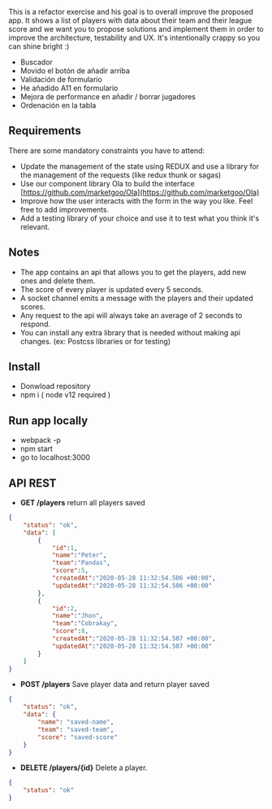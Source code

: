 This is a refactor exercise and his goal is to overall improve the proposed app. It shows a list of players with data about their team and their league score and we want you to propose solutions and implement them in order to improve the architecture, testability and UX. It's intentionally crappy so you can shine bright :) 


- Buscador
- Movido el botón de añadir arriba
- Validación de formulario
- He añadido A11 en formulario
- Mejora de performance en añadir / borrar jugadores
- Ordenación en la tabla

## Requirements

There are some mandatory constraints you have to attend: 

- Update the management of the state using REDUX and use a library for the management of the requests (like redux thunk or sagas)
- Use our component library Ola to build the interface [https://github.com/marketgoo/Ola](https://github.com/marketgoo/Ola)
- Improve how the user interacts with the form in the way you like. Feel free to add improvements.
- Add a testing library of your choice and use it to test what you think it's relevant.

## Notes

- The app contains an api that allows you to get the players, add new ones and delete them.
- The score of every player is updated every 5 seconds.
- A socket channel emits a message with the players and their updated scores.
- Any request to the api will always take an average of 2 seconds to respond.
- You can install any extra library that is needed without making api changes. (ex: Postcss libraries or for testing)

## Install

- Donwload repository
- npm i ( node v12 required )

## Run app locally

- webpack -p
- npm start
- go to localhost:3000

## API REST

- **GET /players** return all players saved

```json
{
    "status": "ok",
    "data": [
        {
            "id":1,
            "name":"Peter",
            "team":"Pandas",
            "score":5,
            "createdAt":"2020-05-28 11:32:54.506 +00:00",
            "updatedAt":"2020-05-28 11:32:54.506 +00:00"
        },
        {
            "id":2,
            "name":"Jhon",
            "team":"Cobrakay",
            "score":8,
            "createdAt":"2020-05-28 11:32:54.507 +00:00",
            "updatedAt":"2020-05-28 11:32:54.507 +00:00"
        }
    ]
}
```

- **POST /players** Save player data and return player saved

```json
{
    "status": "ok",
    "data": {
        "name": "saved-name",
        "team": "saved-team",
        "score": "saved-score"
    }
}
```

- **DELETE /players/{id}** Delete a player.

```json
{
    "status": "ok"
}
```

